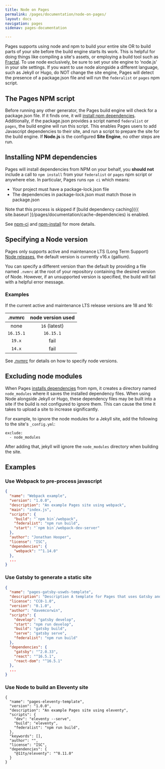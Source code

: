 ```yaml
---
title: Node on Pages
permalink: /pages/documentation/node-on-pages/
layout: docs
navigation: pages
sidenav: pages-documentation

---
```


Pages supports using node and npm to build your entire site OR to build parts of your site before the build engine starts its work.
This is helpful for doing things like compiling a site's assets, or employing a build tool such as [Fractal](https://github.com/frctl/fractal). To use node exclusively, be sure to set your site engine to ‘node.js’ in your site settings. If you want to use node alongside a different language, such as Jekyll or Hugo, do NOT change the site engine, Pages will detect the presence of a package.json file and will run the `federalist` or `pages` npm script.

## The Pages NPM script

Before running any other generator, the Pages build engine will check for a package.json file. If it finds one, it will [install npm dependencies](#installing-npm-dependencies). Additionally, if the package.json provides a script named `federalist` or `pages`, the build engine will run this script. This enables Pages users to add Javascript dependencies to their site, and run a script to prepare the site for the build engine. If **Node.js** is the configured **Site Engine**, no other steps are run.

## Installing NPM dependencies

Pages will install dependencies from NPM on your behalf, you **should not** include a call to `npm install` from your `federalist` or `pages` npm script or anywhere else. In particular, Pages runs `npm ci` which means:
- Your project must have a package-lock.json file
- The dependencies in package-lock.json must match those in package.json

Note that this process is skipped if [build dependency caching]({{ site.baseurl }}/pages/documentation/cache-dependencies) is enabled.

See [npm-ci](https://docs.npmjs.com/cli/ci) and [npm-install](https://docs.npmjs.com/cli/install) for more details.

## Specifying a Node version

Pages only supports active and maintenance LTS (Long Term Support) [Node releases](https://github.com/nodejs/release#release-schedule), the default version is currently v16.x (gallium).

You can specify a different version than the default by providing a file named `.nvmrc` at the root of your repository containing the desired version of Node. However, if an unsupported version is specified, the build will fail with a helpful error message. 

### Examples
If the current active and maintenance LTS release versions are 18 and 16:

| .nvmrc | node version used |
|:------:|:-----------------:|
| none | `16` (latest) |
| `16.15.1` | `16.15.1` |
| `19.x` | fail |
| `14.x` | fail |

See [.nvmrc](https://github.com/nvm-sh/nvm#nvmrc) for details on how to specify node versions.

## Excluding node modules

When Pages [installs dependencies](#installing-npm-dependencies) from npm, it creates a directory named `node_modules` where it saves the installed dependency files. When using Node alongside Jekyll or Hugo, these dependency files may be built into a site if the build is not configured to ignore them. This can cause the time it takes to upload a site to increase significantly.

For example, to ignore the node modules for a Jekyll site, add the following to the site's `_config.yml`:

```jekyll
exclude:
  - node_modules
```

After adding that, jekyll will ignore the `node_modules` directory when building the site.

## Examples
### Use Webpack to pre-process javascript

```json
{
  "name": "Webpack example",
  "version": "1.0.0",
  "description": "An example Pages site using webpack",
  "main": "index.js",
  "scripts": {
    "build": "`npm bin`/webpack",
    "federalist": "npm run build",
    "start": "`npm bin`/webpack-dev-server"
  },
  "author": "Jonathan Hooper",
  "license": "ISC",
  "dependencies": {
    "webpack": "^1.14.0"
  },
  ...
}
```

### Use Gatsby to generate a static site

```json
{
  "name": "pages-gatsby-uswds-template",
  "description": "Description A template for Pages that uses Gatsby and USWDS 2.0",
  "license": "CC0-1.0",
  "version": "0.1.0",
  "author": "davemcorwin",
  "scripts": {
    "develop": "gatsby develop",
    "start": "npm run develop",
    "build": "gatsby build",
    "serve": "gatsby serve",
    "federalist": "npm run build"
  },
  "dependencies": {
    "gatsby": "^2.0.33",
    "react": "^16.5.1",
    "react-dom": "^16.5.1"
  },
  ...
}
```

### Use Node to build an Eleventy site
```
{
  "name": "pages-eleventy-template",
  "version": "1.0.0",
  "description": "An example Pages site using eleventy",
  "scripts": {
    "dev": "eleventy --serve",
    "build": "eleventy",
    "federalist": "npm run build",
  },
  "keywords": [],
  "author": "",
  "license": "ISC",
  "dependencies": {
    "@11ty/eleventy": "^0.11.0"
  }
}
```
